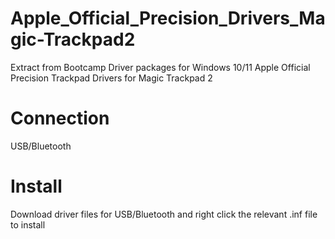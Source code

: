 # Apple_Official_Precision_Drivers_Magic-Trackpad2
Extract from Bootcamp Driver packages for Windows 10/11
Apple Official Precision Trackpad Drivers for Magic Trackpad 2
# Connection
USB/Bluetooth
# Install
Download driver files for USB/Bluetooth and right click the relevant .inf file to install
